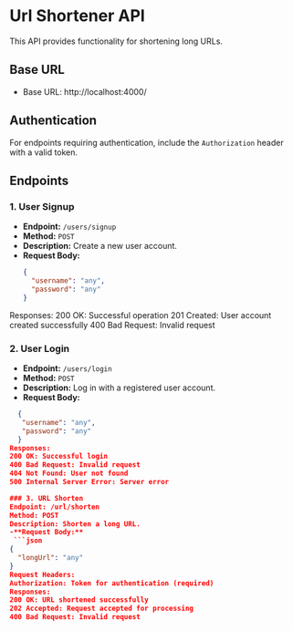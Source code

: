 # Url Shortener API

This API provides functionality for shortening long URLs.

## Base URL
- Base URL: http://localhost:4000/

## Authentication
For endpoints requiring authentication, include the `Authorization` header with a valid token.

## Endpoints

### 1. User Signup

- **Endpoint:** `/users/signup`
- **Method:** `POST`
- **Description:** Create a new user account.
- **Request Body:**
  ```json
  {
    "username": "any",
    "password": "any"
  }
Responses:
200 OK: Successful operation
201 Created: User account created successfully
400 Bad Request: Invalid request
### 2. User Login
- **Endpoint:** `/users/login`
- **Method:** `POST`
- **Description:** Log in with a registered user account.
- **Request Body:**
```json
  {
   "username": "any",
   "password": "any"
  }
Responses:
200 OK: Successful login
400 Bad Request: Invalid request
404 Not Found: User not found
500 Internal Server Error: Server error

### 3. URL Shorten
Endpoint: /url/shorten
Method: POST
Description: Shorten a long URL.
-**Request Body:**
 ```json
{
  "longUrl": "any"
}
Request Headers:
Authorization: Token for authentication (required)
Responses:
200 OK: URL shortened successfully
202 Accepted: Request accepted for processing
400 Bad Request: Invalid request